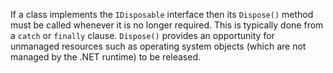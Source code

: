 If a class implements the `IDisposable` interface then its `Dispose()` method must be called whenever it is no longer required. This is typically done from a `catch` or `finally` clause. `Dispose()` provides an opportunity for unmanaged resources such as operating system objects (which are not managed by the .NET runtime) to be released.
